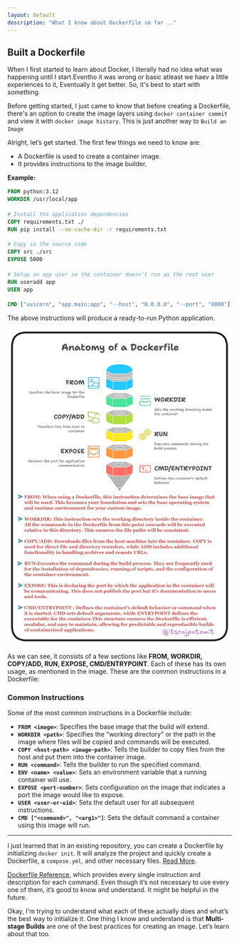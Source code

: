 ```yaml
---
layout: default
description: "What I know about Dockerfile so far .."
---
```


## Built a Dockerfile


When I first started to learn about Docker, I literally had no idea what was happening until I start.Eventho it was wrong or basic atleast we haev a little experiences to it, Eventually it get better. So, it's best to start with something.  

Before getting started, I just came to know that before creating a Dockerfile, there's an option to create the image layers using `docker container commit` and view it with `docker image history`. This is just another way to ```Build an Image```

Alright, let’s get started. The first few things we need to know are:  
- A Dockerfile is used to create a container image.  
- It provides instructions to the image builder.  

**Example:**  

```dockerfile
FROM python:3.12
WORKDIR /usr/local/app

# Install the application dependencies
COPY requirements.txt ./
RUN pip install --no-cache-dir -r requirements.txt

# Copy in the source code
COPY src ./src
EXPOSE 5000

# Setup an app user so the container doesn't run as the root user
RUN useradd app
USER app

CMD ["uvicorn", "app.main:app", "--host", "0.0.0.0", "--port", "8080"]


```

The above instructions will produce a ready-to-run Python application.  

![Anatomy of Dockerfile](../image/dockerfile.png)  

As we can see, it consists of a few sections like **FROM, WORKDIR, COPY/ADD, RUN, EXPOSE, CMD/ENTRYPOINT**. Each of these has its own usage, as mentioned in the image. These are the common instructions in a Dockerfile:  

### **Common Instructions**  
Some of the most common instructions in a Dockerfile include:  

- **`FROM <image>`**: Specifies the base image that the build will extend.  
- **`WORKDIR <path>`**: Specifies the "working directory" or the path in the image where files will be copied and commands will be executed.  
- **`COPY <host-path> <image-path>`**: Tells the builder to copy files from the host and put them into the container image.  
- **`RUN <command>`**: Tells the builder to run the specified command.  
- **`ENV <name> <value>`**: Sets an environment variable that a running container will use.  
- **`EXPOSE <port-number>`**: Sets configuration on the image that indicates a port the image would like to expose.  
- **`USER <user-or-uid>`**: Sets the default user for all subsequent instructions.  
- **`CMD ["<command>", "<arg1>"]`**: Sets the default command a container using this image will run.  

---

I just learned that in an existing repository, you can create a Dockerfile by initializing `docker init`. It will analyze the project and quickly create a Dockerfile, a `compose.yml`, and other necessary files. [Read More](https://docs.docker.com/reference/cli/docker/init/).  

[Dockerfile Reference](https://docs.docker.com/reference/dockerfile/), which provides every single instruction and description for each command. Even though it’s not necessary to use every one of them, it’s good to know and understand. It might be helpful in the future.  

Okay, I'm trying to understand what each of these actually does and what’s the best way to initialize it. One thing I know and understand is that **Multi-stage Builds** are one of the best practices for creating an image. Let’s learn about that too.  




